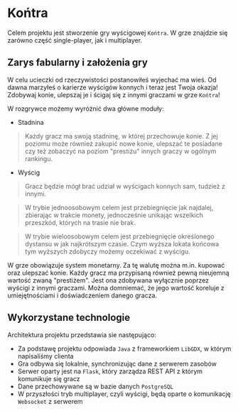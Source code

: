 # Końtra

Celem projektu jest stworzenie gry wyścigowej `Końtra`. W grze
znajdzie się zarówno część single-player, jak i multiplayer.

## Zarys fabularny i założenia gry
W celu ucieczki od rzeczywistości postanowiłeś wyjechać
ma wieś. Od dawna marzyłeś o karierze wyścigów konnych i teraz jest Twoja okazja! Zdobywaj konie, ulepszaj je i ścigaj się z innymi graczami w grze `Końtra`!


W rozgrywce możemy wyróżnić dwa główne moduły:

- Stadnina
> Każdy gracz ma swoją stadninę, w której przechowuje konie. Z jej poziomu
> może również zakupić nowe konie, ulepszać te posiadane czy też zobaczyć na
> poziom "prestiżu" innych graczy w ogólnym rankingu.

- Wyścig
> Gracz będzie mógł brać udział w wyścigach konnych sam, tudzież z innymi.

> W trybie jednoosobowym celem jest przebiegnięcie jak najdalej, zbierając w trakcie
> monety, jednocześnie unikając wszelkich przeszkód, których na trasie nie brak.

> W trybie wieloosobowym celem jest przebiegnięcie określonego dystansu w jak najkrótszym czasie.
> Czym wyższa lokata końcowa tym wyższych zdobyczy możemy oczekiwać z wyścigu.

W grze obowiązuje system monetarny. Za tę walutę można m.in. kupować oraz ulepszać konie.
Każdy gracz ma przypisaną również pewną nieujemną wartość zwaną "prestiżem". Jest ona zdobywana
wyłącznie poprzez wyścigi z innymi graczami. Można domniemać, że jego wartość koreluje z 
umiejętnościami i doświadczeniem danego gracza. 

## Wykorzystane technologie

Architektura projektu przedstawia sie następująco:
- Za podstawę projektu odpowiada `Java` z frameworkiem `LibGDX`,
  w którym napisaliśmy clienta
- Gra odbywa się lokalnie, synchronizując dane z serwerem zasobów
- Serwer oparty jest na `Flask`, który zarządza REST API z którym komunikuje się gracz
- Dane przechowywane są w bazie danych `PostgreSQL`
- W przyszłości tryb multiplayer, czyli wyścigi, będą oparte o komunikację `Websocket` z serwerem
